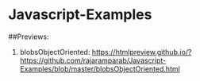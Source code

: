 # Javascript-Examples

##Previews:
1. blobsObjectOriented:
https://htmlpreview.github.io/?https://github.com/rajaramparab/Javascript-Examples/blob/master/blobsObjectOriented.html
